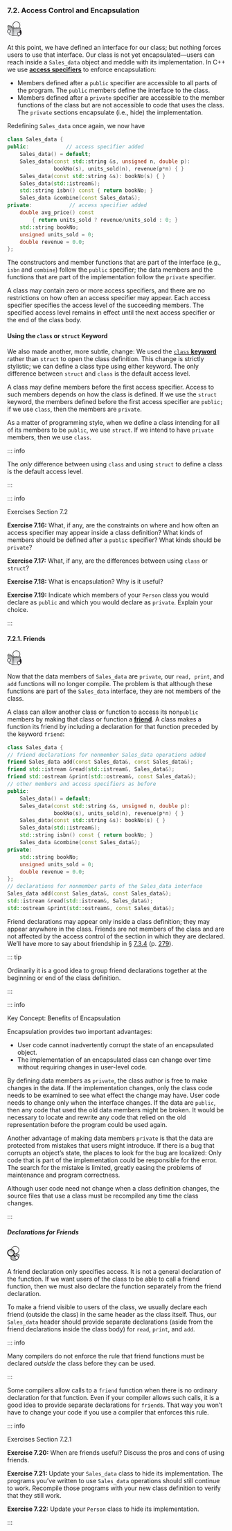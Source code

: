 <h3 id="filepos1833387"><a id="filepos1833420"></a>7.2. Access Control and Encapsulation</h3>
<img alt="Image" src="/images/00009.jpg"/>
<p>At this point, we have defined an interface for our class; but nothing forces users to use that interface. Our class is not yet encapsulated—users can reach inside a <code>Sales_data</code> object and meddle with its implementation. In C++ we use <strong><a href="080-defined_terms.html#filepos2054821" id="filepos1833906">access specifiers</a></strong> to enforce encapsulation:</p>
<ul><li>Members defined after a <code>public</code> specifier are accessible to all parts of the program. The <code>public</code> members define the interface to the class.</li><li>Members defined after a <code>private</code> specifier are accessible to the member functions of the class but are not accessible to code that uses the class. The <code>private</code> sections encapsulate (i.e., hide) the implementation.</li></ul>

<p>Redefining <code>Sales_data</code> once again, we now have</p>

```c++
class Sales_data {
public:            // access specifier added
    Sales_data() = default;
    Sales_data(const std::string &s, unsigned n, double p):
               bookNo(s), units_sold(n), revenue(p*n) { }
    Sales_data(const std::string &s): bookNo(s) { }
    Sales_data(std::istream&);
    std::string isbn() const { return bookNo; }
    Sales_data &combine(const Sales_data&);
private:            // access specifier added
    double avg_price() const
        { return units_sold ? revenue/units_sold : 0; }
    std::string bookNo;
    unsigned units_sold = 0;
    double revenue = 0.0;
};
```

<p>The constructors and member functions that are part of the interface (e.g., <code>isbn</code> and <code>combine</code>) follow the <code>public</code> specifier; the data members and the functions that are part of the implementation follow the <code>private</code> specifier.</p>
<p>A class may contain zero or more access specifiers, and there are no restrictions on how often an access specifier may appear. Each access specifier specifies the access level of the succeeding members. The specified access level remains in effect until the next access specifier or the end of the class body.</p>
<h4>Using the <code>class</code> or <code>struct</code> Keyword</h4>
<p>We also made another, more subtle, change: We used the <a href="080-defined_terms.html#filepos2056547" id="filepos1838019"><code>class</code>
<strong>keyword</strong></a> rather than <code>struct</code> to open the class definition. This change is strictly stylistic; we can define a class type using either keyword. The only difference between <code>struct</code> and <code>class</code> is the default access level.</p>
<p>A class may define members before the first access specifier. Access to such members depends on how the class is defined. If we use the <code>struct</code> keyword, the members defined before the first access specifier are <code>public;</code> if we use <code>class</code>, then the members are <code>private</code>.</p>
<p><a id="filepos1839330"></a>As a matter of programming style, when we define a class intending for all of its members to be <code>public</code>, we use <code>struct</code>. If we intend to have <code>private</code> members, then we use <code>class</code>.</p>

::: info
<p>The <em>only</em> difference between using <code>class</code> and using <code>struct</code> to define a class is the default access level.</p>
:::

::: info
<p>Exercises Section 7.2</p>
<p><strong>Exercise 7.16:</strong> What, if any, are the constraints on where and how often an access specifier may appear inside a class definition? What kinds of members should be defined after a <code>public</code> specifier? What kinds should be <code>private</code>?</p>
<p><strong>Exercise 7.17:</strong> What, if any, are the differences between using <code>class</code> or <code>struct</code>?</p>
<p><strong>Exercise 7.18:</strong> What is encapsulation? Why is it useful?</p>
<p><strong>Exercise 7.19:</strong> Indicate which members of your <code>Person</code> class you would declare as <code>public</code> and which you would declare as <code>private</code>. Explain your choice.</p>
:::

<h4 id="filepos1841962">7.2.1. Friends</h4>
<img alt="Image" src="/images/00009.jpg"/>
<p>Now that the data members of <code>Sales_data</code> are <code>private</code>, our <code>read, print</code>, and <code>add</code> functions will no longer compile. The problem is that although these functions are part of the <code>Sales_data</code> interface, they are not members of the class.</p>
<p>A class can allow another class or function to access its non<code>public</code> members by making that class or function a <strong><a href="080-defined_terms.html#filepos2061369" id="filepos1842929">friend</a></strong>. A class makes a function its friend by including a declaration for that function preceded by the keyword <code>friend</code>:</p>

```c++
class Sales_data {
// friend declarations for nonmember Sales_data operations added
friend Sales_data add(const Sales_data&, const Sales_data&);
friend std::istream &read(std::istream&, Sales_data&);
friend std::ostream &print(std::ostream&, const Sales_data&);
// other members and access specifiers as before
public:
    Sales_data() = default;
    Sales_data(const std::string &s, unsigned n, double p):
               bookNo(s), units_sold(n), revenue(p*n) { }
    Sales_data(const std::string &s): bookNo(s) { }
    Sales_data(std::istream&);
    std::string isbn() const { return bookNo; }
    Sales_data &combine(const Sales_data&);
private:
    std::string bookNo;
    unsigned units_sold = 0;
    double revenue = 0.0;
};
// declarations for nonmember parts of the Sales_data interface
Sales_data add(const Sales_data&, const Sales_data&);
std::istream &read(std::istream&, Sales_data&);
std::ostream &print(std::ostream&, const Sales_data&);
```

<p>Friend declarations may appear only inside a class definition; they may appear anywhere in the class. Friends are not members of the class and are not affected by the access control of the section in which they are declared. We’ll have more to say about friendship in § <a href="075-7.3._additional_class_features.html#filepos1906774">7.3.4</a> (p. <a href="075-7.3._additional_class_features.html#filepos1906774">279</a>).</p>

::: tip
<p>Ordinarily it is a good idea to group friend declarations together at the beginning or end of the class definition.</p>
:::

::: info
<p>Key Concept: Benefits of Encapsulation</p>
<p>Encapsulation provides two important advantages:</p>
<ul>
    <li>User code cannot inadvertently corrupt the state of an encapsulated object.</li>
    <li>The implementation of an encapsulated class can change over time without requiring changes in user-level code.</li>
</ul>
<p>By defining data members as <code>private</code>, the class author is free to make changes in the data. If the implementation changes, only the class code needs to be examined to see what effect the change may have. User code needs to change only when the interface changes. If the data are <code>public</code>, then any code that used the old data members might be broken. It would be necessary to locate and rewrite any code that relied on the old representation before the program could be used again.</p>
<p>Another advantage of making data members <code>private</code> is that the data are protected from mistakes that users might introduce. If there is a bug that corrupts an object’s state, the places to look for the bug are localized: Only code that is part of the implementation could be responsible for the error. The search for the mistake is limited, greatly easing the problems of maintenance and program correctness.</p>
<p>Although user code need not change when a class definition changes, the source files that use a class must be recompiled any time the class changes.</p>
:::

<h5>Declarations for Friends</h5>
<img alt="Image" src="/images/00011.jpg"/>
<p>A friend declaration only specifies access. It is not a general declaration of the function. If we want users of the class to be able to call a friend function, then we must also declare the function separately from the friend declaration.</p>
<p>To make a friend visible to users of the class, we usually declare each friend (outside the class) in the same header as the class itself. Thus, our <code>Sales_data</code> header should provide separate declarations (aside from the friend declarations inside the class body) for <code>read</code>, <code>print</code>, and <code>add</code>.</p>

::: info
<p>Many compilers do not enforce the rule that friend functions must be declared <em>outside</em> the class before they can be used.</p>
:::

<p><a id="filepos1850253"></a>Some compilers allow calls to a <code>friend</code> function when there is no ordinary declaration for that function. Even if your compiler allows such calls, it is a good idea to provide separate declarations for <code>friend</code>s. That way you won’t have to change your code if you use a compiler that enforces this rule.</p>

::: info
<p>Exercises Section 7.2.1</p>
<p><strong>Exercise 7.20:</strong> When are friends useful? Discuss the pros and cons of using friends.</p>
<p><strong>Exercise 7.21:</strong> Update your <code>Sales_data</code> class to hide its implementation. The programs you’ve written to use <code>Sales_data</code> operations should still continue to work. Recompile those programs with your new class definition to verify that they still work.</p>
<p><strong>Exercise 7.22:</strong> Update your <code>Person</code> class to hide its implementation.</p>
:::

